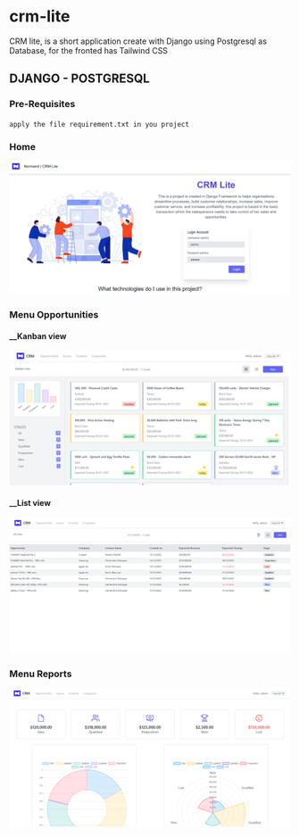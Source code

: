 # crm-lite
CRM lite, is a short application create with Django using Postgresql as Database, for the fronted has Tailwind CSS


## DJANGO - POSTGRESQL
### Pre-Requisites
`apply the file requirement.txt in you project`


### Home
![alt text](https://github.com/Nor-Mand/crm-lite/blob/main/media/picture_bg.png)

### Menu Opportunities
#### __Kanban view
![alt text](https://github.com/Nor-Mand/crm-lite/blob/main/media/picture_5.png)
#### __List view
![alt text](https://github.com/Nor-Mand/crm-lite/blob/main/media/picture_4.png)
### Menu Reports
![alt text](https://github.com/Nor-Mand/crm-lite/blob/main/media/picture_3.png)

